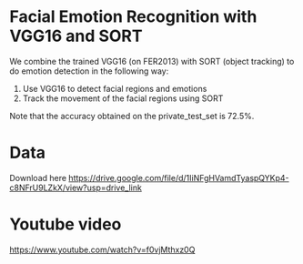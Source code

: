 # Facial Emotion Recognition with VGG16 and SORT
We combine the trained VGG16 (on FER2013) with SORT (object tracking) to do emotion detection in the following way:

1. Use VGG16 to detect facial regions and emotions
2. Track the movement of the facial regions using SORT

Note that the accuracy obtained on the private_test_set is 72.5%. 

# Data
Download here https://drive.google.com/file/d/1IiNFgHVamdTyaspQYKp4-c8NFrU9LZkX/view?usp=drive_link

# Youtube video
https://www.youtube.com/watch?v=f0vjMthxz0Q

